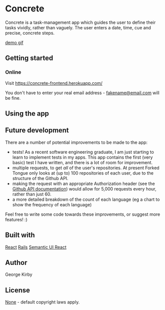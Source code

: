 # Concrete

Concrete is a task-management app which guides the user to define their tasks vividly, rather than vaguely. 
The user enters a date, time, cue and precise, concrete steps. 

[demo gif](https://media.giphy.com/media/Suy1ezFMTqP8OVOcYT/giphy.gif)

## Getting started

### Online

Visit https://concrete-frontend.herokuapp.com/

You don't have to enter your real email address - fakename@email.com will be fine. 

## Using the app



## Future development

There are a number of potential improvements to be made to the app:
- tests! As a recent software engineering graduate, I am just starting to learn to implement tests in my apps. This app contains the first (very basic) test I have written, and there is a lot of room for improvement. 
- multiple requests, to get *all* of the user's repositories. At present Forked Tongue only looks at (up to) 100 repositories of each user, due to the structure of the Github API. 
- making the request with an appropriate Authorization header (see the [Github API documentation](https://developer.github.com/v3/#authentication)) would allow for 5,000 requests every hour, rather than just 60. 
- a more detailed breakdown of the count of each language (eg a chart to show the frequency of each language)

Feel free to write some code towards these improvements, or suggest more features! :)

## Built with

[React](https://reactjs.org/)
[Rails](https://rubyonrails.org/)
[Semantic UI React](https://react.semantic-ui.com/)

## Author

George Kirby

## License

[None](https://choosealicense.com/no-permission/) - default copyright laws apply.